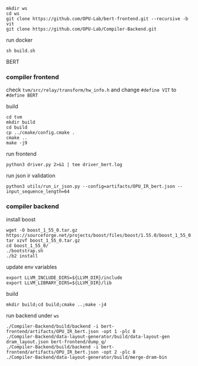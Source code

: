 ```
mkdir ws
cd ws
git clone https://github.com/OPU-Lab/bert-frontend.git --recursive -b vit
git clone https://github.com/OPU-Lab/Compiler-Backend.git
```
run docker
```
sh build.sh
```


BERT

### compiler frontend

check ``tvm/src/relay/transform/hw_info.h`` and change ``#define VIT`` to ``#define BERT``

build
```
cd tvm
mkdir build
cd build
cp ../cmake/config.cmake .
cmake ..
make -j9
```

run frontend
```
python3 driver.py 2>&1 | tee driver_bert.log
```

run json ir validation
```
python3 utils/run_ir_json.py --config=artifacts/OPU_IR_bert.json --input_sequence_length=64 
```


### compiler backend

install boost
```
wget -O boost_1_55_0.tar.gz https://sourceforge.net/projects/boost/files/boost/1.55.0/boost_1_55_0.tar.gz/download
tar xzvf boost_1_55_0.tar.gz
cd boost_1_55_0/
./bootstrap.sh
./b2 install

```
update env variables
```
export LLVM_INCLUDE_DIRS=${LLVM_DIR}/include
export LLVM_LIBRARY_DIRS=${LLVM_DIR}/lib
```
build
```
mkdir build;cd build;cmake ..;make -j4
```


run backend under ``ws``
```
./Compiler-Backend/build/backend -i bert-frontend/artifacts/OPU_IR_bert.json -opt 1 -plc 8
./Compiler-Backend/data-layout-generator/build/data-layout-gen dram_layout.json bert-frontend/dump_q/
./Compiler-Backend/build/backend -i bert-frontend/artifacts/OPU_IR_bert.json -opt 2 -plc 8
./Compiler-Backend/data-layout-generator/build/merge-dram-bin 
```
